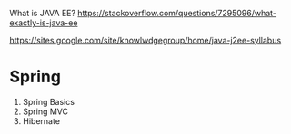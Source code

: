 What is JAVA EE?
https://stackoverflow.com/questions/7295096/what-exactly-is-java-ee

https://sites.google.com/site/knowlwdgegroup/home/java-j2ee-syllabus

# Spring
1. Spring Basics
2. Spring MVC
3. Hibernate
